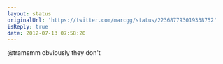 ```yaml
---
layout: status
originalUrl: 'https://twitter.com/marcgg/status/223687793019338752'
isReply: true
date: 2012-07-13 07:58:20
---
```


@tramsmm obviously they don't
